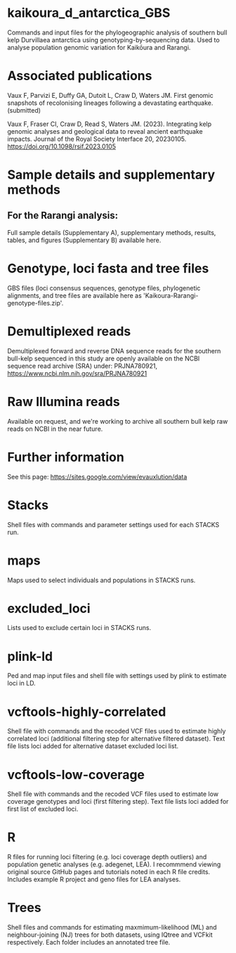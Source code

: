 # kaikoura_d_antarctica_GBS
Commands and input files for the phylogeographic analysis of southern bull kelp Durvillaea antarctica using genotyping-by-sequencing data. Used to analyse population genomic variation for Kaikōura and Rarangi. 

# Associated publications
Vaux F, Parvizi E, Duffy GA, Dutoit L, Craw D, Waters JM. First genomic snapshots of recolonising lineages following a devastating earthquake. (submitted)

Vaux F, Fraser CI, Craw D, Read S, Waters JM. (2023). Integrating kelp genomic analyses and geological data to reveal ancient earthquake impacts. Journal of the Royal Society Interface 20, 20230105. https://doi.org/10.1098/rsif.2023.0105

# Sample details and supplementary methods
## For the Rarangi analysis:
Full sample details (Supplementary A), supplementary methods, results, tables, and figures (Supplementary B) available here.

# Genotype, loci fasta and tree files
GBS files (loci consensus sequences, genotype files, phylogenetic alignments, and tree files are available here as 'Kaikoura-Rarangi-genotype-files.zip'.

# Demultiplexed reads
Demultiplexed forward and reverse DNA sequence reads for the southern bull-kelp sequenced in this study are openly available on the NCBI sequence read archive (SRA) under: PRJNA780921, https://www.ncbi.nlm.nih.gov/sra/PRJNA780921

# Raw Illumina reads
Available on request, and we're working to archive all southern bull kelp raw reads on NCBI in the near future.

# Further information
See this page: https://sites.google.com/view/evauxlution/data

# Stacks
Shell files with commands and parameter settings used for each STACKS run.

# maps
Maps used to select individuals and populations in STACKS runs.

# excluded_loci
Lists used to exclude certain loci in STACKS runs.

# plink-ld
Ped and map input files and shell file with settings used by plink to estimate loci in LD.

# vcftools-highly-correlated
Shell file with commands and the recoded VCF files used to estimate highly correlated loci (additional filtering step for alternative filtered dataset). Text file lists loci added for alternative dataset excluded loci list. 

# vcftools-low-coverage
Shell file with commands and the recoded VCF files used to estimate low coverage genotypes and loci (first filtering step). Text file lists loci added for first list of excluded loci.

# R
R files for running loci filtering (e.g. loci coverage depth outliers) and population genetic analyses (e.g. adegenet, LEA). I recommmend viewing original source GitHub pages and tutorials noted in each R file credits. Includes example R project and geno files for LEA analyses.

# Trees
Shell files and commands for estimating maxmimum-likelihood (ML) and neighbour-joining (NJ) trees for both datasets, using IQtree and VCFkit respectively. Each folder includes an annotated tree file.
